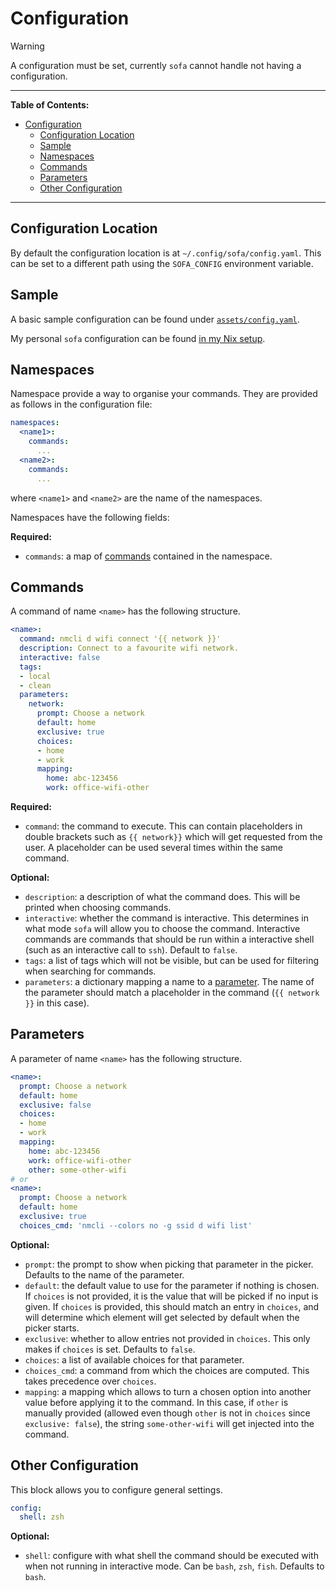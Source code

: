 # Configuration

> [!WARNING]
> A configuration must be set, currently `sofa` cannot handle not having a configuration.

---

**Table of Contents:**

<!--toc:start-->
- [Configuration](#configuration)
  - [Configuration Location](#configuration-location)
  - [Sample](#sample)
  - [Namespaces](#namespaces)
  - [Commands](#commands)
  - [Parameters](#parameters)
  - [Other Configuration](#other-configuration)
<!--toc:end-->

---

## Configuration Location

By default the configuration location is at `~/.config/sofa/config.yaml`. This can be set to a
different path using the `SOFA_CONFIG` environment variable.

## Sample

A basic sample configuration can be found under [`assets/config.yaml`](../assets/config.yaml).

My personal `sofa` configuration can be found
[in my Nix setup](https://github.com/f4z3r/nix/blob/master/home/files/sofa.yaml).

## Namespaces

Namespace provide a way to organise your commands. They are provided as follows in the configuration
file:

```yaml
namespaces:
  <name1>:
    commands:
      ...
  <name2>:
    commands:
      ...
```

where `<name1>` and `<name2>` are the name of the namespaces.

Namespaces have the following fields:

**Required:**
- `commands`: a map of [commands](#commands) contained in the namespace.

## Commands

A command of name `<name>` has the following structure.

```yaml
<name>:
  command: nmcli d wifi connect '{{ network }}'
  description: Connect to a favourite wifi network.
  interactive: false
  tags:
  - local
  - clean
  parameters:
    network:
      prompt: Choose a network
      default: home
      exclusive: true
      choices:
      - home
      - work
      mapping:
        home: abc-123456
        work: office-wifi-other
```

**Required:**
- `command`: the command to execute. This can contain placeholders in double brackets such as
  `{{ network}}` which will get requested from the user. A placeholder can be used several times
  within the same command.

**Optional:**
- `description`: a description of what the command does. This will be printed when choosing
  commands.
- `interactive`: whether the command is interactive. This determines in what mode `sofa` will allow
  you to choose the command. Interactive commands are commands that should be run within a
  interactive shell (such as an interactive call to `ssh`). Default to `false`.
- `tags`: a list of tags which will not be visible, but can be used for filtering when searching for
  commands.
- `parameters`: a dictionary mapping a name to a [parameter](#parameters). The name of the parameter
  should match a placeholder in the command (`{{ network }}` in this case).

## Parameters

A parameter of name `<name>` has the following structure.

```yaml
<name>:
  prompt: Choose a network
  default: home
  exclusive: false
  choices:
  - home
  - work
  mapping:
    home: abc-123456
    work: office-wifi-other
    other: some-other-wifi
# or
<name>:
  prompt: Choose a network
  default: home
  exclusive: true
  choices_cmd: 'nmcli --colors no -g ssid d wifi list'
```

**Optional:**
- `prompt`: the prompt to show when picking that parameter in the picker. Defaults to the name of
  the parameter.
- `default`: the default value to use for the parameter if nothing is chosen. If `choices` is not
  provided, it is the value that will be picked if no input is given. If `choices` is provided, this
  should match an entry in `choices`, and will determine which element will get selected by default
  when the picker starts.
- `exclusive`: whether to allow entries not provided in `choices`. This only makes if `choices` is
  set. Defaults to `false`.
- `choices`: a list of available choices for that parameter.
- `choices_cmd`: a command from which the choices are computed. This takes precedence over
  `choices`.
- `mapping`: a mapping which allows to turn a chosen option into another value before applying it to
  the command. In this case, if `other` is manually provided (allowed  even though `other` is not
  in `choices` since `exclusive: false`), the string `some-other-wifi` will get injected into the
  command.

## Other Configuration

This block allows you to configure general settings.

```yaml
config:
  shell: zsh
```

**Optional:**
- `shell`: configure with what shell the command should be executed with when not running in
  interactive mode. Can be `bash`, `zsh`, `fish`. Defaults to `bash`.
